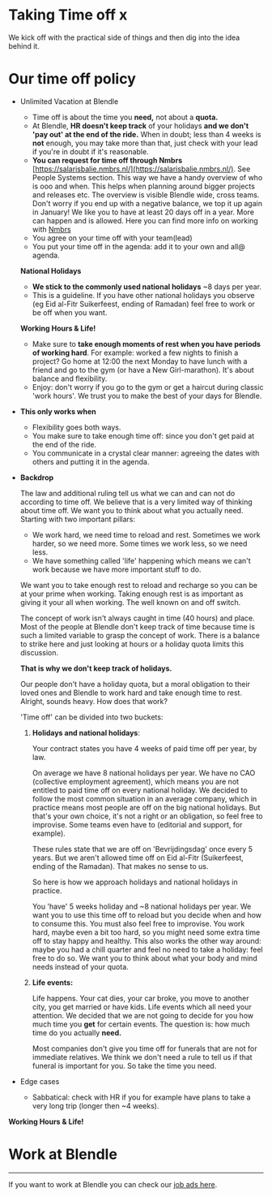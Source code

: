 # Taking Time off x

We kick off with the practical side of things and then dig into the idea behind it.

# Our time off policy

- Unlimited Vacation at Blendle
    - Time off is about the time you **need,** not about a **quota.**
    - At Blendle, **HR doesn't keep track** of your holidays **and we don't 'pay out' at the end of the ride.** When in doubt; less than 4 weeks is **not** enough, you may take more than that, just check with your lead if you're in doubt if it's reasonable.
    - **You can request for time off through Nmbrs** [https://salarisbalie.nmbrs.nl/](https://salarisbalie.nmbrs.nl/).   See People Systems section.       This way we have a handy overview of who is ooo and when. This helps when planning around bigger projects and releases etc. The overview is visible Blendle wide, cross teams. Don't worry if you end up with a negative balance, we top it up again in January! We like you to have at least 20 days off in a year. More can happen and is allowed. Here you can find more info on working with [Nmbrs](People%20System%20-%20Salarisbalie%20-%20Requesting%20Time%20off%202f79eb84bf284e5881bdbb28540dd8c1.md)
    - You agree on your time off with your team(lead)
    - You put your time off in the agenda: add it to your own and all@ agenda.
    
    **National Holidays**
    
    - **We stick to the commonly used national holidays** ~8 days per year.
    - This is a guideline.  If you have other national holidays you observe (eg Eid al-Fitr Suikerfeest, ending of Ramadan) feel free to work or be off when you want.
    
    **Working Hours & Life!**
    
    - Make sure to **take enough moments of rest when you have periods of working hard**. For example: worked a few nights to finish a project? Go home at 12:00 the next Monday to have lunch with a friend and go to the gym (or have a New Girl-marathon). It's about balance and flexibility.
    - Enjoy: don't worry if you go to the gym or get a haircut during classic 'work hours'. We trust you to make the best of your days for Blendle.
- **This only works when**
    - Flexibility goes both ways.
    - You make sure to take enough time off: since you don't get paid at the end of the ride.
    - You communicate in a crystal clear manner: agreeing the dates with others and putting it in the agenda.
- **Backdrop**
    
    The law and additional ruling tell us what we can and can not do according to time off. We believe that is a very limited way of thinking about time off. We want you to think about what you actually need. Starting with two important pillars:
    
    - We work hard, we need time to reload and rest. Sometimes we work harder, so we need more. Some times we work less, so we need less.
    - We have something called 'life' happening which means we can't work because we have more important stuff to do.
    
    We want you to take enough rest to reload and recharge so you can be at your prime when working. Taking enough rest is as important as giving it your all when working. The well known on and off switch.
    
    The concept of work isn't always caught in time (40 hours) and place. Most of the people at Blendle don't keep track of time because time is such a limited variable to grasp the concept of work. There is a balance to strike here and just looking at hours or a holiday quota limits this discussion. 
    
    **That is why we don't keep track of holidays.**
    
    Our people don't have a holiday quota, but a moral obligation to their loved ones and Blendle to work hard and take enough time to rest. Alright, sounds heavy. How does that work?
    
    'Time off' can be divided into two buckets:
    
    1. **Holidays and national holidays**:
        
        Your contract states you have 4 weeks of paid time off per year, by law.
        
        On average we have 8 national holidays per year. We have no CAO (collective employment agreement), which means you are not entitled to paid time off on every national holiday. We decided to follow the most common situation in an average company, which in practice means most people are off on the big national holidays. But that's your own choice, it's not a right or an obligation, so feel free to improvise. Some teams even have to (editorial and support, for example).
        
        These rules state that we are off on 'Bevrijdingsdag' once every 5 years. But we aren't allowed time off on Eid al-Fitr (Suikerfeest, ending of the Ramadan). That makes no sense to us. 
        
        So here is how we approach holidays and national holidays in practice.
        
        You 'have' 5 weeks holiday and ~8 national holidays per year. We want you to use this time off to reload but you decide when and how to consume this. You must also feel free to improvise. You work hard, maybe even a bit too hard, so you might need some extra time off to stay happy and healthy. This also works the other way around: maybe you had a chill quarter and feel no need to take a holiday: feel free to do so. We want you to think about what your body and mind needs instead of your quota.
        
    2. **Life events:** 
        
        Life happens. Your cat dies, your car broke, you move to another city, you get married or have kids. Life events which all need your attention. We decided that we are not going to decide for you how much time you **get** for certain events. The question is: how much time do you actually **need.** 
        
        Most companies don't give you time off for funerals that are not for immediate relatives. We think we don't need a rule to tell us if that funeral is important for you. So take the time you need.
        
    
- Edge cases
    - Sabbatical: check with HR if you for example have plans to take a very long trip (longer then ~4 weeks).

**Working Hours & Life!**

# Work at Blendle

---

If you want to work at Blendle you can check our [job ads here](https://blendle.homerun.co/).